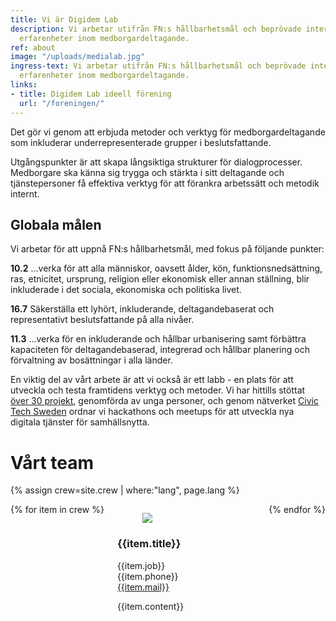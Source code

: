 ```yaml
---
title: Vi är Digidem Lab
description: Vi arbetar utifrån FN:s hållbarhetsmål och beprövade internationella
  erfarenheter inom medborgardeltagande.
ref: about
image: "/uploads/medialab.jpg"
ingress-text: Vi arbetar utifrån FN:s hållbarhetsmål och beprövade internationella
  erfarenheter inom medborgardeltagande.
links:
- title: Digidem Lab ideell förening
  url: "/foreningen/"
---
```


Det gör vi genom att erbjuda metoder och verktyg för medborgardeltagande som inkluderar underrepresenterade grupper i beslutsfattande.

Utgångspunkter är att skapa långsiktiga strukturer för dialogprocesser. Medborgare ska känna sig trygga och stärkta i sitt deltagande och tjänstepersoner få effektiva verktyg för att förankra arbetssätt och metodik internt.

<div class="box">
  <h2>Globala målen</h2>
  <p class="is-medium">Vi arbetar för att uppnå FN:s hållbarhetsmål, med fokus på följande punkter:</p>
  <p><strong>10.2</strong> ...verka för att alla människor, oavsett ålder, kön, funktions­ned­sättning, ras, etnicitet, ur­­sprung, religion eller ekonomisk eller annan ställning, blir inkluderade i det sociala, ekonomiska och ­politiska livet.</p>
  <p><strong>16.7</strong> Säkerställa ett lyhört, inkluderande, deltagande­baserat och representativt beslutsfattande på alla nivåer.</p>
  <p><strong>11.3</strong> ...verka för en inkluderande och hållbar urba­n­isering samt förbättra kapaciteten för del­tagande­baserad, integrerad och hållbar planering och förvaltning av bosättningar i alla länder.</p>
</div>

En viktig del av vårt arbete är att vi också är ett labb - en plats för att utveckla och testa framtidens verktyg och metoder. Vi har hittills stöttat [över 30 projekt](/lab/), genomförda av unga personer, och genom nätverket [Civic Tech Sweden](http://civictech.se) ordnar vi hackathons och meetups för att utveckla nya digitala tjänster för samhällsnytta.

# Vårt team

{% assign crew=site.crew | where:"lang", page.lang %}

<div class="columns">
  <div class="column is-offset-1-widescreen is-10-widescreen">
    <div class="columns is-desktop is-multiline">
      {% for item in crew %}
        <div class="column is-half-desktop teaser-crew">
          <figure class="image is-4by3">
            <img src="{{site.baseurl}}{{item.image}}">
          </figure>
          <h3 class="title is-6">{{item.title}}</h3>
          <p>
            {{item.job}}<br>
            {{item.phone}}<br>
            <a href="mailto:{{item.mail}}" class="text-white">{{item.mail}}</a>
          </p>
          {{item.content}}
        </div>
      {% endfor %}
    </div>
  </div>
</div>
